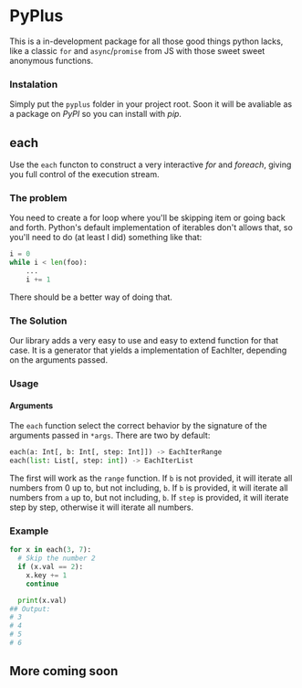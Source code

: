 # PyPlus
This is a in-development package for all those good things python lacks, like a classic `for` and `async`/`promise` from JS with those sweet sweet anonymous functions.  

### Instalation
Simply put the `pyplus` folder in your project root. Soon it will be avaliable as a package on *PyPI* so you can install with *pip*.

## each
Use the `each` functon to construct a very interactive *for* and *foreach*, giving you full control of the execution stream.

### The problem
You need to create a for loop where you'll be skipping item or going back and forth. Python's default implementation of iterables don't allows that, so you'll need to do (at least I did) something like that:
```python
i = 0
while i < len(foo):
    ...
    i += 1
```
There should be a better way of doing that.

### The Solution
Our library adds a very easy to use and easy to extend function for that case. It is a generator that yields a implementation of EachIter, depending on the arguments passed.

### Usage
#### Arguments
The `each` function select the correct behavior by the signature of the arguments passed in `*args`. There are two by default:
```python
each(a: Int[, b: Int[, step: Int]]) -> EachIterRange
each(list: List[, step: int]) -> EachIterList
```
The first will work as the `range` function. If `b` is not provided, it will iterate all numbers from 0 up to, but not including, `b`. If `b` is provided, it will iterate all numbers from `a` up to, but not including, `b`. If `step` is provided, it will iterate step by step, otherwise it will iterate all numbers.

### Example
```python
for x in each(3, 7):
  # Skip the number 2
  if (x.val == 2):
    x.key += 1
    continue

  print(x.val)
## Output:
# 3
# 4
# 5
# 6
```

## More coming soon
